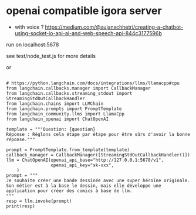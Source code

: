 # openai compatible igora server
- with voice ? https://medium.com/@sujanxchhetri/creating-a-chatbot-using-socket-io-api-ai-and-web-speech-api-844c3177596b


run on localhost:5678

see test/node_test.js for more details

or 


```

# https://python.langchain.com/docs/integrations/llms/llamacpp#cpu
from langchain.callbacks.manager import CallbackManager
from langchain.callbacks.streaming_stdout import StreamingStdOutCallbackHandler
from langchain.chains import LLMChain
from langchain.prompts import PromptTemplate
from langchain_community.llms import LlamaCpp
from langchain_openai import ChatOpenAI

template = """Question: {question}
Réponse : Réglons cela étape par étape pour être sûrs d'avoir la bonne réponse."""

prompt = PromptTemplate.from_template(template)
callback_manager = CallbackManager([StreamingStdOutCallbackHandler()])
llm = ChatOpenAI(openai_api_base="http://127.0.0.1:5678/v1",
                 openai_api_key="sk-xxx",
    )
prompt = """
Je souhaite créer une bande dessinée avec une super héroïne originale. Son métier est à la base le dessin, mais elle développe une application pour créer des comics à base de llm.
"""
resp = llm.invoke(prompt)
print(resp)


```
